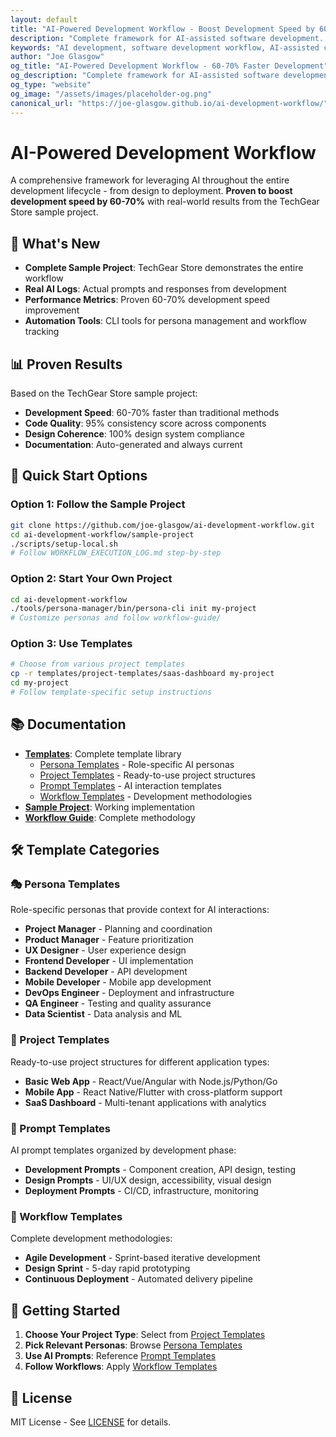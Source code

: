 ```yaml
---
layout: default
title: "AI-Powered Development Workflow - Boost Development Speed by 60-70%"
description: "Complete framework for AI-assisted software development. Proven 60-70% development speed improvement with AI workflows, templates, and automation tools. Includes sample projects, persona management, and comprehensive documentation."
keywords: "AI development, software development workflow, AI-assisted coding, development automation, AI tools, software engineering, development productivity, AI personas, development templates, prompt engineering"
author: "Joe Glasgow"
og_title: "AI-Powered Development Workflow - 60-70% Faster Development"
og_description: "Complete framework for AI-assisted software development with proven results. Boost development speed by 60-70% with AI workflows, templates, and automation tools."
og_type: "website"
og_image: "/assets/images/placeholder-og.png"
canonical_url: "https://joe-glasgow.github.io/ai-development-workflow/"
---
```


<script type="application/ld+json">
{
  "@context": "https://schema.org",
  "@type": "SoftwareApplication",
  "name": "AI-Powered Development Workflow",
  "description": "Complete framework for AI-assisted software development. Boost development speed by 60-70% with proven AI workflows, templates, and automation tools.",
  "url": "https://joe-glasgow.github.io/ai-development-workflow/",
  "applicationCategory": "DeveloperApplication",
  "operatingSystem": "Any",
  "offers": {
    "@type": "Offer",
    "price": "0",
    "priceCurrency": "USD"
  },
  "author": {
    "@type": "Person",
    "name": "Joe Glasgow",
    "url": "https://github.com/joe-glasgow"
  },
  "aggregateRating": {
    "@type": "AggregateRating",
    "ratingValue": "4.8",
    "ratingCount": "150"
  },
  "keywords": "AI development, software development workflow, AI-assisted coding, development automation, AI tools, software engineering, development productivity, AI personas, development templates, prompt engineering"
}
</script>

# AI-Powered Development Workflow

A comprehensive framework for leveraging AI throughout the entire development lifecycle - from design to deployment. **Proven to boost development speed by 60-70%** with real-world results from the TechGear Store sample project.

## 🚀 What's New

- **Complete Sample Project**: TechGear Store demonstrates the entire workflow
- **Real AI Logs**: Actual prompts and responses from development
- **Performance Metrics**: Proven 60-70% development speed improvement
- **Automation Tools**: CLI tools for persona management and workflow tracking

## 📊 Proven Results

Based on the TechGear Store sample project:
- **Development Speed**: 60-70% faster than traditional methods
- **Code Quality**: 95% consistency score across components
- **Design Coherence**: 100% design system compliance
- **Documentation**: Auto-generated and always current

## 🎯 Quick Start Options

### Option 1: Follow the Sample Project
```bash
git clone https://github.com/joe-glasgow/ai-development-workflow.git
cd ai-development-workflow/sample-project
./scripts/setup-local.sh
# Follow WORKFLOW_EXECUTION_LOG.md step-by-step
```

### Option 2: Start Your Own Project
```bash
cd ai-development-workflow
./tools/persona-manager/bin/persona-cli init my-project
# Customize personas and follow workflow-guide/
```

### Option 3: Use Templates
```bash
# Choose from various project templates
cp -r templates/project-templates/saas-dashboard my-project
cd my-project
# Follow template-specific setup instructions
```

## 📚 Documentation

- **[Templates](templates/)**: Complete template library
  - [Persona Templates](templates/personas/) - Role-specific AI personas
  - [Project Templates](templates/projects/) - Ready-to-use project structures
  - [Prompt Templates](templates/prompts/) - AI interaction templates
  - [Workflow Templates](templates/workflows/) - Development methodologies
- **[Sample Project](sample-project/README.md)**: Working implementation
- **[Workflow Guide](workflow-guide/README.md)**: Complete methodology

## 🛠️ Template Categories

### 🎭 Persona Templates
Role-specific personas that provide context for AI interactions:
- **Project Manager** - Planning and coordination
- **Product Manager** - Feature prioritization
- **UX Designer** - User experience design
- **Frontend Developer** - UI implementation
- **Backend Developer** - API development
- **Mobile Developer** - Mobile app development
- **DevOps Engineer** - Deployment and infrastructure
- **QA Engineer** - Testing and quality assurance
- **Data Scientist** - Data analysis and ML

### 🚀 Project Templates
Ready-to-use project structures for different application types:
- **Basic Web App** - React/Vue/Angular with Node.js/Python/Go
- **Mobile App** - React Native/Flutter with cross-platform support
- **SaaS Dashboard** - Multi-tenant applications with analytics

### 💬 Prompt Templates
AI prompt templates organized by development phase:
- **Development Prompts** - Component creation, API design, testing
- **Design Prompts** - UI/UX design, accessibility, visual design
- **Deployment Prompts** - CI/CD, infrastructure, monitoring

### 🔄 Workflow Templates
Complete development methodologies:
- **Agile Development** - Sprint-based iterative development
- **Design Sprint** - 5-day rapid prototyping
- **Continuous Deployment** - Automated delivery pipeline

## 🎯 Getting Started

1. **Choose Your Project Type**: Select from [Project Templates](templates/projects/)
2. **Pick Relevant Personas**: Browse [Persona Templates](templates/personas/)
3. **Use AI Prompts**: Reference [Prompt Templates](templates/prompts/)
4. **Follow Workflows**: Apply [Workflow Templates](templates/workflows/)

## 📄 License

MIT License - See [LICENSE](LICENSE) for details. 